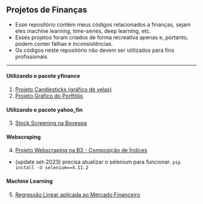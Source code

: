 ## Projetos de Finanças
- Esse repositório contém meus códigos relacionados a finanças, sejam eles machine learning, time-series, deep learning, etc.
- Esses projetos foram criados de forma recreativa apenas e, portanto, podem conter falhas e inconsistências.
- Os códigos neste repositório não devem ser utilizados para fins profissionais.
---
#### Utilizando o pacote yfinance
1. [Projeto Candlesticks (gráfico de velas)](https://github.com/victordhn/Finance-Projects/blob/master/Candlesticks.ipynb)
2. [Projeto Gráfico do Portfólio](https://github.com/victordhn/Finance-Projects/blob/master/Portfolio_Grafico.ipynb)

#### Utilizando o pacote yahoo_fin
3. [Stock Screening na Bovespa](https://github.com/victordhn/Finance-Projects/blob/master/Stock_Screening_Bovespa.ipynb)

#### Webscraping
4. [Projeto Webscraping na B3 - Composição de Índices](https://github.com/victordhn/Finance-Projects/blob/master/Webscraping_B3.ipynb)
- (update set-2023) precisa atualizar o selenium para funcionar. `pip install -U selenium==4.11.2`

#### Machine Learning
5. [Regressão Linear aplicada ao Mercado Financeiro](https://github.com/victordhn/Finance-Projects/blob/master/Regress%C3%A3o%20Linear.ipynb)